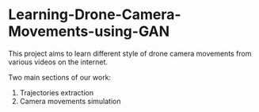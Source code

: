# Learning-Drone-Camera-Movements-using-GAN
This project aims to learn different style of drone camera movements from various videos on the internet.

Two main sections of our work:
1. Trajectories extraction
2. Camera movements simulation   
